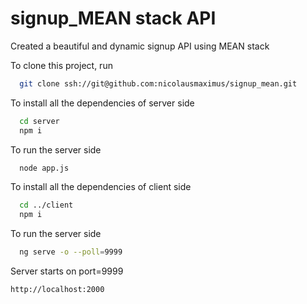 # signup_MEAN stack API

Created a beautiful and dynamic signup API using MEAN stack

To clone this project, run

```bash
  git clone ssh://git@github.com:nicolausmaximus/signup_mean.git
```

To install all the dependencies of server side
```bash
  cd server
  npm i
```

To run the server side
```bash
  node app.js
```
To install all the dependencies of client side
```bash
  cd ../client
  npm i
```

To run the server side
```bash
  ng serve -o --poll=9999
```

Server starts on port=9999 
```bash
http://localhost:2000
```


